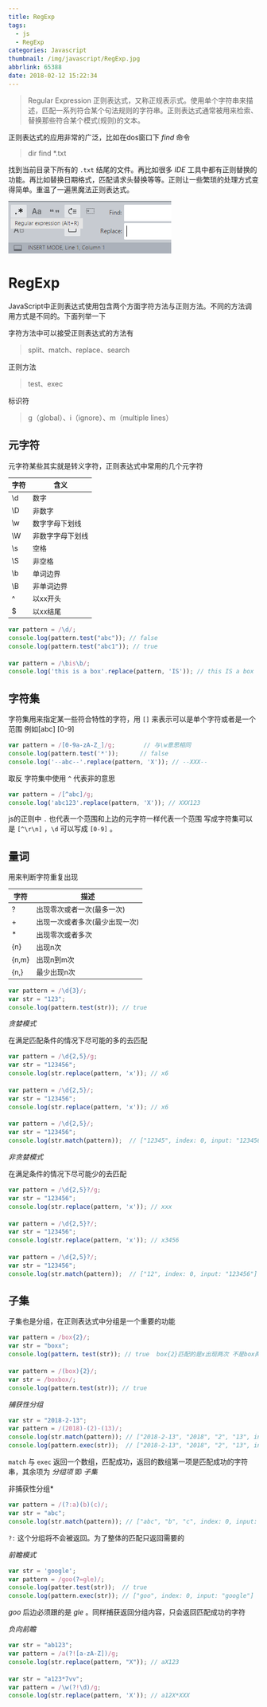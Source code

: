 ```yaml
---
title: RegExp
tags:
  - js
  - RegExp
categories: Javascript
thumbnail: /img/javascript/RegExp.jpg
abbrlink: 65388
date: 2018-02-12 15:22:34
---
```


> Regular Expression 正则表达式，又称正规表示式。使用单个字符串来描述，匹配一系列符合某个句法规则的字符串。正则表达式通常被用来检索、替换那些符合某个模式(规则)的文本。

<!-- more --> 

正则表达式的应用非常的广泛，比如在dos窗口下 *find* 命令

> dir find *.txt

找到当前目录下所有的 `.txt` 结尾的文件。再比如很多 *IDE* 工具中都有正则替换的功能。再比如替换日期格式，匹配请求头替换等等。正则让一些繁琐的处理方式变得简单。重温了一遍黑魔法正则表达式。

![ide](/img/javascript/ide.png)

# RegExp

JavaScript中正则表达式使用包含两个方面字符方法与正则方法。不同的方法调用方式是不同的。下面列举一下

字符方法中可以接受正则表达式的方法有

> split、match、replace、search

正则方法

> test、exec

标识符

> g（global）、i（ignore）、m（multiple lines）



## 元字符

元字符某些其实就是转义字符，正则表达式中常用的几个元字符

| 字符 | 含义             |
| ---- | ---------------- |
| \d   | 数字             |
| \D   | 非数字           |
| \w   | 数字字母下划线   |
| \W   | 非数字字母下划线 |
| \s   | 空格             |
| \S   | 非空格           |
| \b   | 单词边界         |
| \B   | 非单词边界       |
| ^    | 以xx开头         |
| $    | 以xx结尾         |

```js
var pattern = /\d/;
console.log(pattern.test("abc")); // false
console.log(pattern.test("abc1")); // true

var pattern = /\bis\b/;
console.log('this is a box'.replace(pattern, 'IS')); // this IS a box
```



## 字符集

字符集用来指定某一些符合特性的字符，用 `[]` 来表示可以是单个字符或者是一个范围 例如\[abc\] \[0-9\] 

```js
var pattern = /[0-9a-zA-Z_]/g;        // 与\w意思相同
console.log(pattern.test('*'));      // false
console.log('--abc--'.replace(pattern, 'X')); // --XXX--
```

取反 字符集中使用 `^` 代表非的意思

```js
var pattern = /[^abc]/g;
console.log('abc123'.replace(pattern, 'X')); // XXX123
```

js的正则中 `.` 也代表一个范围和上边的元字符一样代表一个范围 写成字符集可以是 `[^\r\n]` ，`\d` 可以写成 `[0-9]` 。



## 量词

用来判断字符重复出现

| 字符  | 描述                           |
| ----- | ------------------------------ |
| ?     | 出现零次或者一次(最多一次)     |
| +     | 出现一次或者多次(最少出现一次) |
| *     | 出现零次或者多次               |
| {n}   | 出现n次                        |
| {n,m} | 出现n到m次                     |
| {n,}  | 最少出现n次                    |

```js
var pattern = /\d{3}/;
var str = "123";
console.log(pattern.test(str)); // true
```



*贪婪模式*

在满足匹配条件的情况下尽可能的多的去匹配

```js
var pattern = /\d{2,5}/g;
var str = "123456";
console.log(str.replace(pattern, 'x')); // x6

var pattern = /\d{2,5}/;
var str = "123456";
console.log(str.replace(pattern, 'x')); // x6

var pattern = /\d{2,5}/;
var str = "123456";
console.log(str.match(pattern));  // ["12345", index: 0, input: "123456"]
```



*非贪婪模式*

在满足条件的情况下尽可能少的去匹配

```js
var pattern = /\d{2,5}?/g;
var str = "123456";
console.log(str.replace(pattern, 'x')); // xxx

var pattern = /\d{2,5}?/;
var str = "123456";
console.log(str.replace(pattern, 'x')); // x3456

var pattern = /\d{2,5}?/;
var str = "123456";
console.log(str.match(pattern));  // ["12", index: 0, input: "123456"]
```



## 子集

子集也是分组，在正则表达式中分组是一个重要的功能

```js
var pattern = /box{2}/;
var str = "boxx";
console.log(pattern，test(str)); // true  box{2}匹配的是x出现两次 不是box两次

var pattern = /(box){2}/;
var str = /boxbox/;
console.log(pattern.test(str)); // true
```

*捕获性分组*

```js
var str = "2018-2-13";
var pattern = /(2018)-(2)-(13)/;
console.log(str.match(pattern)); // ["2018-2-13", "2018", "2", "13", index: 0, input: "2018-2-13"]
console.log(pattern.exec(str));  // ["2018-2-13", "2018", "2", "13", index: 0, input: "2018-2-13"]
```

`match` 与 `exec` 返回一个数组，匹配成功，返回的数组第一项是匹配成功的字符串，其余项为 *分组项* 即 *子集* 



非捕获性分组*

```js
var pattern = /(?:a)(b)(c)/;
var str = "abc";
console.log(str.match(pattern)); // ["abc", "b", "c", index: 0, input: "abc"]
```

`?:` 这个分组将不会被返回。为了整体的匹配只返回需要的



*前瞻模式*

```js
var str = 'google';    
var pattern = /goo(?=gle)/;
console.log(patter.test(str));  // true
console.log(pattern.exec(str)); // ["goo", index: 0, input: "google"]
```

*goo* 后边必须跟的是 *gle* 。同样捕获返回分组内容，只会返回匹配成功的字符



*负向前瞻*

```js
var str = "ab123";
var pattern = /a(?![a-zA-Z])/g;
console.log(str.replace(pattern, "X")); // aX123

var str = "a123*7vv";
var pattern = /\w(?!\d)/g;
console.log(str.replace(pattern, 'X')); // a12X*XXX
```



